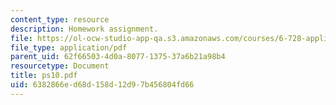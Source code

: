 ```yaml
---
content_type: resource
description: Homework assignment.
file: https://ol-ocw-studio-app-qa.s3.amazonaws.com/courses/6-728-applied-quantum-and-statistical-physics-fall-2006/6382866ed68d158d12d97b456804fd66_ps10.pdf
file_type: application/pdf
parent_uid: 62f66503-4d0a-8077-1375-37a6b21a98b4
resourcetype: Document
title: ps10.pdf
uid: 6382866e-d68d-158d-12d9-7b456804fd66
---
```

